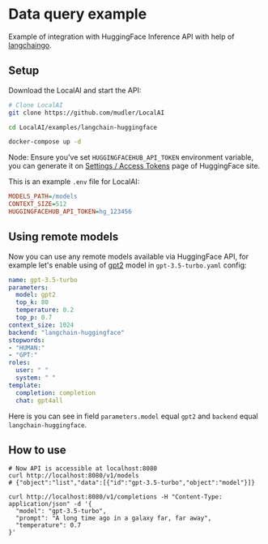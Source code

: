 # Data query example

Example of integration with HuggingFace Inference API with help of [langchaingo](https://github.com/tmc/langchaingo).

## Setup

Download the LocalAI and start the API:

```bash
# Clone LocalAI
git clone https://github.com/mudler/LocalAI

cd LocalAI/examples/langchain-huggingface

docker-compose up -d
```

Node: Ensure you've set `HUGGINGFACEHUB_API_TOKEN` environment variable, you can generate it
on [Settings / Access Tokens](https://huggingface.co/settings/tokens) page of HuggingFace site.

This is an example `.env` file for LocalAI:

```ini
MODELS_PATH=/models
CONTEXT_SIZE=512
HUGGINGFACEHUB_API_TOKEN=hg_123456
```

## Using remote models

Now you can use any remote models available via HuggingFace API, for example let's enable using of
[gpt2](https://huggingface.co/gpt2) model in `gpt-3.5-turbo.yaml` config:

```yml
name: gpt-3.5-turbo
parameters:
  model: gpt2
  top_k: 80
  temperature: 0.2
  top_p: 0.7
context_size: 1024
backend: "langchain-huggingface"
stopwords:
- "HUMAN:"
- "GPT:"
roles:
  user: " "
  system: " "
template:
  completion: completion
  chat: gpt4all
```

Here is you can see in field `parameters.model` equal `gpt2` and `backend` equal `langchain-huggingface`.

## How to use

```shell
# Now API is accessible at localhost:8080
curl http://localhost:8080/v1/models
# {"object":"list","data":[{"id":"gpt-3.5-turbo","object":"model"}]}

curl http://localhost:8080/v1/completions -H "Content-Type: application/json" -d '{
  "model": "gpt-3.5-turbo",
  "prompt": "A long time ago in a galaxy far, far away",
  "temperature": 0.7
}'
```